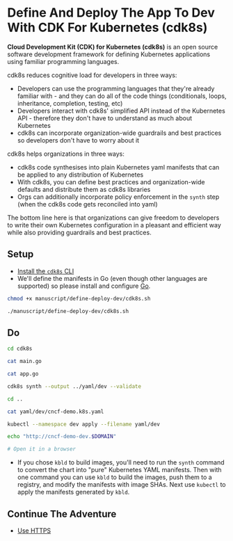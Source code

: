 # Define And Deploy The App To Dev With CDK For Kubernetes (cdk8s)

**Cloud Development Kit (CDK) for Kubernetes (cdk8s)** is an open source software development framework for defining Kubernetes applications using familiar programming languages. 

cdk8s reduces cognitive load for developers in three ways:
* Developers can use the programming languages that they're already familiar with - and they can do all of the code things (conditionals, loops, inheritance, completion, testing, etc)
* Developers interact with cdk8s' simplified API instead of the Kubernetes API - therefore they don't have to understand as much about Kubernetes
* cdk8s can incorporate organization-wide guardrails and best practices so developers don't have to worry about it

cdk8s helps organizations in three ways:
* cdk8s code synthesises into plain Kubernetes yaml manifests that can be applied to any distribution of Kubernetes
* With cdk8s, you can define best practices and organization-wide defaults and distribute them as cdk8s libraries
* Orgs can additionally incorporate policy enforcement in the `synth` step (when the cdk8s code gets reconciled into yaml)

The bottom line here is that organizations can give freedom to developers to write their own Kubernetes configuration in a pleasant and efficient way while also providing guardrails and best practices.


## Setup

* [Install the `cdk8s` CLI](https://cdk8s.io/docs/latest/getting-started/#install-the-cli)
* We'll define the manifests in Go (even though other languages are supported) so please install and configure [Go](https://go.dev/doc/install).

```bash
chmod +x manuscript/define-deploy-dev/cdk8s.sh

./manuscript/define-deploy-dev/cdk8s.sh
```

## Do

```bash
cd cdk8s

cat main.go

cat app.go

cdk8s synth --output ../yaml/dev --validate 

cd ..

cat yaml/dev/cncf-demo.k8s.yaml

kubectl --namespace dev apply --filename yaml/dev

echo "http://cncf-demo-dev.$DOMAIN"

# Open it in a browser
```

* If you chose `kbld` to build images, you'll need to run the `synth` command to convert the chart into "pure" Kubernetes YAML manifests. Then with one command you can use `kbld` to build the images, push them to a registry, and modify the manifests with image SHAs. Next use `kubectl` to apply the manifests generated by `kbld`.

## Continue The Adventure

* [Use HTTPS](../https/README.md)
